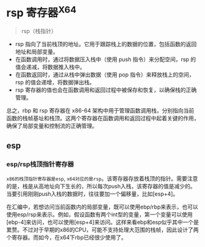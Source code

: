 # rsp 寄存器<sup>X64</sup>
>rsp（栈指针）

+ rsp 指向了当前栈顶的地址。它用于跟踪栈上的数据的位置，包括函数的返回地址和局部变量。
+ 在函数调用时，通过将数据压入栈中（使用 push 指令）来分配空间，rsp 的值会递减，将数据推入栈中。
+ 在函数返回时，通过从栈中弹出数据（使用 pop 指令）来释放栈上的空间，rsp 的值会递增，将数据弹出栈。
+ rsp 寄存器的值也会在函数调用和返回过程中被保存和恢复，以确保栈的正确管理。

总之，rbp 和 rsp 寄存器在 x86-64 架构中用于管理函数调用栈，分别指向当前函数的栈帧基址和栈顶。这两个寄存器在函数调用和返回过程中起着关键的作用，确保了局部变量和控制流的正确管理。

## esp
### esp/rsp栈顶指针寄存器
`x86的栈顶指针寄存器是esp`, `x64对应的是rsp`。该寄存器存放着栈顶的指针。需要注意的是，栈是从高地址向下生长的，所以每次push入栈，该寄存器的值是减少的。当要引用刚刚push入栈的数据时，往往要加一个偏移量，比如[esp+4]。

在汇编中，若想访问当前函数内的局部变量，既可以使用ebp/rbp来表示，也可以使用esp/rsp来表示。例如，假设函数有两个int型的变量，第一个变量可以使用[ebp-4]来访问，也可以使用[esp+4]来访问。这样来看ebp和esp似乎其中一个是累赘。不过对于早期的x86的CPU，可能不支持处理大范围的栈帧，因此设计了两个寄存器。而如今，在x64下rbp已经很少使用了。